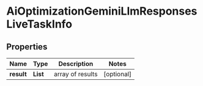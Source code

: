 # AiOptimizationGeminiLlmResponsesLiveTaskInfo


## Properties

| Name | Type | Description | Notes |
|------------ | ------------- | ------------- | -------------|
**result** | **List<AiOptimizationGeminiLlmResponsesLiveResultInfo>** | array of results |[optional]|